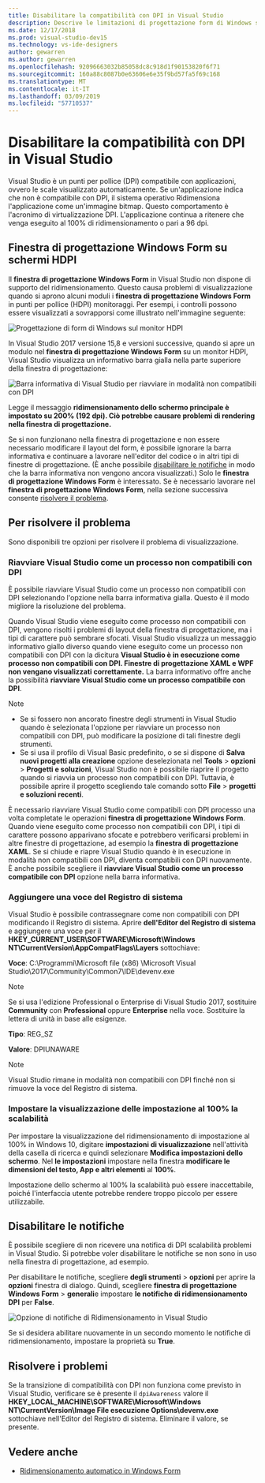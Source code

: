 ```yaml
---
title: Disabilitare la compatibilità con DPI in Visual Studio
description: Descrive le limitazioni di progettazione form di Windows su schermi HDPI e su come eseguire Visual Studio come un processo non compatibili con DPI.
ms.date: 12/17/2018
ms.prod: visual-studio-dev15
ms.technology: vs-ide-designers
author: gewarren
ms.author: gewarren
ms.openlocfilehash: 92096663032b85058dc8c918d1f90153820f6f71
ms.sourcegitcommit: 160a88c8087b0e63606e6e35f9bd57fa5f69c168
ms.translationtype: MT
ms.contentlocale: it-IT
ms.lasthandoff: 03/09/2019
ms.locfileid: "57710537"
---
```

# <a name="disable-dpi-awareness-in-visual-studio"></a>Disabilitare la compatibilità con DPI in Visual Studio

Visual Studio è un punti per pollice (DPI) compatibile con applicazioni, ovvero le scale visualizzato automaticamente. Se un'applicazione indica che non è compatibile con DPI, il sistema operativo Ridimensiona l'applicazione come un'immagine bitmap. Questo comportamento è l'acronimo di virtualizzazione DPI. L'applicazione continua a ritenere che venga eseguito al 100% di ridimensionamento o pari a 96 dpi.

## <a name="windows-forms-designer-on-hdpi-monitors"></a>Finestra di progettazione Windows Form su schermi HDPI

Il **finestra di progettazione Windows Form** in Visual Studio non dispone di supporto del ridimensionamento. Questo causa problemi di visualizzazione quando si aprono alcuni moduli i **finestra di progettazione Windows Form** in punti per pollice (HDPI) monitoraggi. Per esempi, i controlli possono essere visualizzati a sovrapporsi come illustrato nell'immagine seguente:

![Progettazione di form di Windows sul monitor HDPI](./media/disable-dpi-awareness-visual-studio/win-forms-designer-hdpi.png)

In Visual Studio 2017 versione 15,8 e versioni successive, quando si apre un modulo nel **finestra di progettazione Windows Form** su un monitor HDPI, Visual Studio visualizza un informativo barra gialla nella parte superiore della finestra di progettazione:

![Barra informativa di Visual Studio per riavviare in modalità non compatibili con DPI](./media/disable-dpi-awareness-visual-studio/scaling-gold-bar.png)

Legge il messaggio **ridimensionamento dello schermo principale è impostato su 200% (192 dpi). Ciò potrebbe causare problemi di rendering nella finestra di progettazione.**

Se si non funzionano nella finestra di progettazione e non essere necessario modificare il layout del form, è possibile ignorare la barra informativa e continuare a lavorare nell'editor del codice o in altri tipi di finestre di progettazione. (È anche possibile [disabilitare le notifiche](#disable-notifications) in modo che la barra informativa non vengono ancora visualizzati.) Solo le **finestra di progettazione Windows Form** è interessato. Se è necessario lavorare nel **finestra di progettazione Windows Form**, nella sezione successiva consente [risolvere il problema](#to-resolve-the-problem).

## <a name="to-resolve-the-problem"></a>Per risolvere il problema

Sono disponibili tre opzioni per risolvere il problema di visualizzazione.

### <a name="restart-visual-studio-as-a-dpi-unaware-process"></a>Riavviare Visual Studio come un processo non compatibili con DPI

È possibile riavviare Visual Studio come un processo non compatibili con DPI selezionando l'opzione nella barra informativa gialla. Questo è il modo migliore la risoluzione del problema.

Quando Visual Studio viene eseguito come processo non compatibili con DPI, vengono risolti i problemi di layout della finestra di progettazione, ma i tipi di carattere può sembrare sfocati. Visual Studio visualizza un messaggio informativo giallo diverso quando viene eseguito come un processo non compatibili con DPI con la dicitura **Visual Studio è in esecuzione come processo non compatibili con DPI. Finestre di progettazione XAML e WPF non vengano visualizzati correttamente.** La barra informativo offre anche la possibilità **riavviare Visual Studio come un processo compatibile con DPI**.

> [!NOTE]
> - Se si fossero non ancorato finestre degli strumenti in Visual Studio quando è selezionata l'opzione per riavviare un processo non compatibili con DPI, può modificare la posizione di tali finestre degli strumenti.
> - Se si usa il profilo di Visual Basic predefinito, o se si dispone di **Salva nuovi progetti alla creazione** opzione deselezionata nel **Tools** > **opzioni**  >  **Progetti e soluzioni**, Visual Studio non è possibile riaprire il progetto quando si riavvia un processo non compatibili con DPI. Tuttavia, è possibile aprire il progetto scegliendo tale comando sotto **File** > **progetti e soluzioni recenti**.

È necessario riavviare Visual Studio come compatibili con DPI processo una volta completate le operazioni **finestra di progettazione Windows Form**. Quando viene eseguito come processo non compatibili con DPI, i tipi di carattere possono apparivano sfocate e potrebbero verificarsi problemi in altre finestre di progettazione, ad esempio la **finestra di progettazione XAML**. Se si chiude e riapre Visual Studio quando è in esecuzione in modalità non compatibili con DPI, diventa compatibili con DPI nuovamente. È anche possibile scegliere il **riavviare Visual Studio come un processo compatibile con DPI** opzione nella barra informativa.

### <a name="add-a-registry-entry"></a>Aggiungere una voce del Registro di sistema

Visual Studio è possibile contrassegnare come non compatibili con DPI modificando il Registro di sistema. Aprire **dell'Editor del Registro di sistema** e aggiungere una voce per il **HKEY_CURRENT_USER\SOFTWARE\Microsoft\Windows NT\CurrentVersion\AppCompatFlags\Layers** sottochiave:

**Voce**: C:\Programmi\Microsoft file (x86) \Microsoft Visual Studio\2017\Community\Common7\IDE\devenv.exe

   > [!NOTE]
   > Se si usa l'edizione Professional o Enterprise di Visual Studio 2017, sostituire **Community** con **Professional** oppure **Enterprise** nella voce. Sostituire la lettera di unità in base alle esigenze.

**Tipo**: REG_SZ

**Valore**: DPIUNAWARE

> [!NOTE]
> Visual Studio rimane in modalità non compatibili con DPI finché non si rimuove la voce del Registro di sistema.

### <a name="set-your-display-scaling-setting-to-100"></a>Impostare la visualizzazione delle impostazione al 100% la scalabilità

Per impostare la visualizzazione del ridimensionamento di impostazione al 100% in Windows 10, digitare **impostazioni di visualizzazione** nell'attività della casella di ricerca e quindi selezionare **Modifica impostazioni dello schermo**. Nel **le impostazioni** impostare nella finestra **modificare le dimensioni del testo, App e altri elementi** al **100%**.

Impostazione dello schermo al 100% la scalabilità può essere inaccettabile, poiché l'interfaccia utente potrebbe rendere troppo piccolo per essere utilizzabile.

## <a name="disable-notifications"></a>Disabilitare le notifiche

È possibile scegliere di non ricevere una notifica di DPI scalabilità problemi in Visual Studio. Si potrebbe voler disabilitare le notifiche se non sono in uso nella finestra di progettazione, ad esempio.

Per disabilitare le notifiche, scegliere **degli strumenti** > **opzioni** per aprire la **opzioni** finestra di dialogo. Quindi, scegliere **finestra di progettazione Windows Form** > **generali**e impostare **le notifiche di ridimensionamento DPI** per **False**.

![Opzione di notifiche di Ridimensionamento in Visual Studio](./media/disable-dpi-awareness-visual-studio/notifications-option.png)

Se si desidera abilitare nuovamente in un secondo momento le notifiche di ridimensionamento, impostare la proprietà su **True**.

## <a name="troubleshoot"></a>Risolvere i problemi

Se la transizione di compatibilità con DPI non funziona come previsto in Visual Studio, verificare se è presente il `dpiAwareness` valore il **HKEY_LOCAL_MACHINE\SOFTWARE\Microsoft\Windows NT\CurrentVersion\Image File esecuzione Options\devenv.exe**  sottochiave nell'Editor del Registro di sistema. Eliminare il valore, se presente.

## <a name="see-also"></a>Vedere anche

- [Ridimensionamento automatico in Windows Form](automatic-scaling-in-windows-forms.md)
